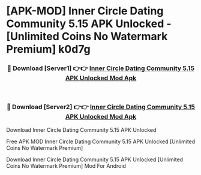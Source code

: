 # [APK-MOD] Inner Circle  Dating Community 5.15 APK Unlocked - [Unlimited Coins No Watermark Premium] k0d7g



<div align="center">
<h3>🔴 Download [Server1] 👉👉 <a href="https://momento.my/?title=Inner_Circle__Dating_Community_5.15_APK_Unlocked">Inner Circle  Dating Community 5.15 APK Unlocked Mod Apk</a></h3><br>

<h3>🔴 Download [Server2] 👉👉 <a href="https://momento.my/?title=Inner_Circle__Dating_Community_5.15_APK_Unlocked">Inner Circle  Dating Community 5.15 APK Unlocked Mod Apk</a></h3>
</div>



Download Inner Circle  Dating Community 5.15 APK Unlocked 

Free APK MOD Inner Circle  Dating Community 5.15 APK Unlocked [Unlimited Coins No Watermark Premium]

Download Inner Circle  Dating Community 5.15 APK Unlocked [Unlimited Coins No Watermark Premium] Mod For Android
